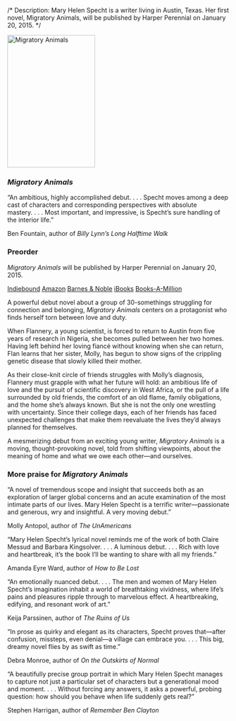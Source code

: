 /*
Description: Mary Helen Specht is a writer living in Austin, Texas. Her first novel, Migratory Animals, will be published by Harper Perennial on January 20, 2015.
*/

<div class="cover">
  <a href="/assets/img/covers/migratory-animals-cover-800.jpg" title="Migratory Animals"><img src="/assets/img/covers/migratory-animals-cover-600.jpg" height="300" width="199" alt="Migratory Animals"></a>
</div>

<h3 class="notice"><em>Migratory Animals</em></h3>

<div class="pull-blurb">
  <p class="blurb">“An ambitious, highly accomplished debut.&nbsp;.&nbsp;.&nbsp;. Specht moves among a deep cast of characters and corresponding perspectives with absolute mastery.&nbsp;.&nbsp;.&nbsp;. Most important, and impressive, is Specht’s sure handling of the interior life.”</p>
  <p class="attribution">Ben Fountain, author of <em>Billy Lynn’s Long Halftime Walk</em></p>
</div>

<div class="preorder box">
  <h3 class="box-title">Preorder</h3>
  <div class="box-contents content">
    <p><em>Migratory Animals</em> will be published by Harper Perennial on January 20, 2015.</p>
    <p>
      <a class="btn order icon-basket" href="http://www.indiebound.org/book/9780062346032">Indiebound</a>
      <a class="btn order icon-basket" href="http://www.amazon.com/Migratory-Animals-Mary-Helen-Specht/dp/0062346032/">Amazon</a>
      <a class="btn order icon-basket" href="http://www.barnesandnoble.com/w/migratory-animals-mary-helen-specht/1119358425">Barnes &amp; Noble</a>
      <a class="btn order icon-basket" href="https://itunes.apple.com/de/book/migratory-animals/id870575294?l=en&mt=11">iBooks</a>
      <a class="btn order icon-basket" href="http://www.booksamillion.com/p/Migratory-Animals/Mary-Helen-Specht/9780062346032?id=5993827139541">Books-A-Million</a>
    </p>
  </div>
</div>

<p class="notice">A powerful debut novel about a group of 30-somethings struggling for connection and belonging, <em>Migratory Animals</em> centers on a protagonist who finds herself torn between love and duty.</p>
<p>When Flannery, a young scientist, is forced to return to Austin from five years of research in Nigeria, she becomes pulled between her two homes. Having left behind her loving fiancé without knowing when she can return, Flan learns that her sister, Molly, has begun to show signs of the crippling genetic disease that slowly killed their mother.</p>
<p>As their close-knit circle of friends struggles with Molly’s diagnosis, Flannery must grapple with what her future will hold: an ambitious life of love and the pursuit of scientific discovery in West Africa, or the pull of a life surrounded by old friends, the comfort of an old flame, family obligations, and the home she’s always known. But she is not the only one wrestling with uncertainty. Since their college days, each of her friends has faced unexpected challenges that make them reevaluate the lives they’d always planned for themselves.</p>
<p>A mesmerizing debut from an exciting young writer, <em>Migratory Animals</em> is a moving, thought-provoking novel, told from shifting viewpoints, about the meaning of home and what we owe each other—and ourselves.</p>

<h3>More praise for <em>Migratory Animals</em></h3>

<p class="blurb">“A novel of tremendous scope and insight that succeeds both as an exploration of larger global concerns and an acute examination of the most intimate parts of our lives. Mary Helen Specht is a terrific writer—passionate and generous, wry and insightful. A very moving debut.”</p>
<p class="attribution">Molly Antopol, author of <em>The UnAmericans</em></p>

<p class="blurb">“Mary Helen Specht’s lyrical novel reminds me of the work of both Claire Messud and Barbara Kingsolver.&nbsp;.&nbsp;.&nbsp;. A luminous debut.&nbsp;.&nbsp;.&nbsp;. Rich with love and heartbreak, it’s the book I’ll be wanting to share with all my friends.”</p>
<p class="attribution">Amanda Eyre Ward, author of <em>How to Be Lost</em></p>

<p class="blurb">“An emotionally nuanced debut.&nbsp;.&nbsp;.&nbsp;. The men and women of Mary Helen Specht’s imagination inhabit a world of breathtaking vividness, where life’s pains and pleasures ripple through to marvelous effect. A heartbreaking, edifying, and resonant work of art.”</p>
<p class="attribution">Keija Parssinen, author of <em>The Ruins of Us</em></p>

<p class="blurb">“In prose as quirky and elegant as its characters, Specht proves that—after confusion, missteps, even denial—a village can embrace you.&nbsp;.&nbsp;.&nbsp;. This big, dreamy novel flies by as swift as time.”</p>
<p class="attribution">Debra Monroe, author of <em>On the Outskirts of Normal</em></p>

<p class="blurb">“A beautifully precise group portrait in which Mary Helen Specht manages to capture not just a particular set of characters but a generational mood and moment.&nbsp;.&nbsp;.&nbsp;. Without forcing any answers, it asks a powerful, probing question: how should you behave when life suddenly gets real?”</p>
<p class="attribution">Stephen Harrigan, author of <em>Remember Ben Clayton</em></p>
